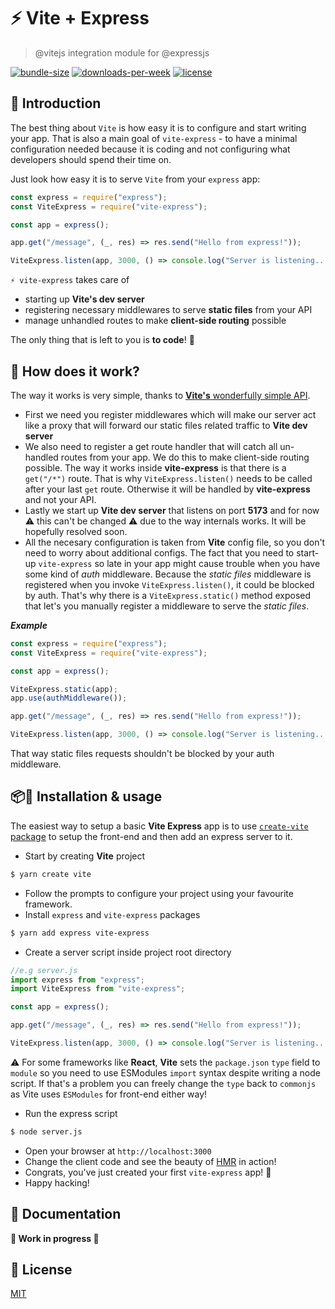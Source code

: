 # ⚡ Vite + Express
> @vitejs integration module for @expressjs

[![bundle-size](https://img.shields.io/bundlephobia/minzip/vite-express)](https://www.npmjs.org/package/vite-express)
[![downloads-per-week](https://img.shields.io/npm/dt/vite-express?color=red)](https://www.npmjs.org/package/vite-express)
[![license](https://img.shields.io/npm/l/vite-express?color=purple)](https://www.npmjs.org/package/vite-express)

## 💬 Introduction

The best thing about `Vite` is how easy it is to configure and start writing your app. That is also a main goal of `vite-express` - to have a minimal configuration needed because it is coding and not configuring what developers should spend their time on.

Just look how easy it is to serve `Vite` from your `express` app:

```javascript
const express = require("express");
const ViteExpress = require("vite-express");

const app = express();

app.get("/message", (_, res) => res.send("Hello from express!"));

ViteExpress.listen(app, 3000, () => console.log("Server is listening..."));
```

`⚡ vite-express` takes care of 
- starting up **Vite's dev server**
- registering necessary middlewares to serve **static files** from your API
- manage unhandled routes to make **client-side routing** possible

The only thing that is left to you is **to code**! 🎉 

## 🤔 How does it work?

The way it works is very simple, thanks to [**Vite's** wonderfully simple API](https://vitejs.dev/guide/api-javascript.html).
 - First we need you register middlewares which will make our server act like a proxy that will forward our static files related traffic to **Vite dev server**
 - We also need to register a get route handler that will catch all un-handled routes from your app. We do this to make client-side routing possible. The way it works inside **vite-express** is that there is a `get("/*")` route. That is why `ViteExpress.listen()` needs to be called after your last `get` route. Otherwise it will be handled by **vite-express** and not your API.
 - Lastly we start up **Vite dev server** that listens on port **5173** and for now ⚠️ this can't be changed ⚠️ due to the way internals works.  It will be hopefully resolved soon.
 - All the necesary configuration is taken from **Vite** config file, so you don't need to worry about additional configs. 
The fact that you need to start-up `vite-express` so late in your app might cause trouble when you have some kind of *auth* middleware. Because the *static files* middleware is registered when you invoke `ViteExpress.listen()`, it could be blocked by auth. That's why there is a `ViteExpress.static()` method exposed that let's you manually register a middleware to serve the *static files*.

***Example***
```javascript
const express = require("express");
const ViteExpress = require("vite-express");

const app = express();

ViteExpress.static(app);
app.use(authMiddleware());

app.get("/message", (_, res) => res.send("Hello from express!"));

ViteExpress.listen(app, 3000, () => console.log("Server is listening..."));
```
That way static files requests shouldn't be blocked by your auth middleware.

## 📦🔧 Installation & usage

The easiest way to setup a basic **Vite Express** app is to use [`create-vite` package](https://vitejs.dev/guide/#scaffolding-your-first-vite-project) to setup the front-end and then add an express server to it.

- Start by creating **Vite** project
```bash
$ yarn create vite
```
 - Follow the prompts to configure your project using your favourite framework.
 - Install `express` and `vite-express` packages 
```bash
$ yarn add express vite-express
```
 - Create a server script inside project root directory
```javascript
//e.g server.js
import express from "express";
import ViteExpress from "vite-express";

const app = express();

app.get("/message", (_, res) => res.send("Hello from express!"));

ViteExpress.listen(app, 3000, () => console.log("Server is listening..."));
```
 ⚠️ For some frameworks like **React**, **Vite** sets the `package.json` `type` field to `module` so you need to use ESModules `import` syntax despite writing a node script. If that's a problem you can freely change the `type` back to `commonjs` as Vite uses `ESModules` for front-end either way!
 - Run the express script
```bash
$ node server.js
```
 - Open your browser at `http://localhost:3000`
 - Change the client code and see the beauty of [HMR](https://vitejs.dev/guide/features.html#hot-module-replacement) in action!
 - Congrats, you've just created your first `vite-express` app! 🎉 
 - Happy hacking!
## 📝 Documentation

**🚧 Work in progress 🚧**

## 🏦 License

[MIT](LICENSE)
